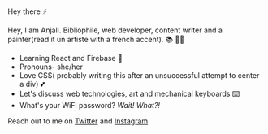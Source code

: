 Hey there ⚡

Hey, I am Anjali. Bibliophile, web developer, content writer and a painter(read it un artiste with a french accent). 📚 👩‍💻
 - Learning React and Firebase  🌱
 - Pronouns- she/her
 - Love CSS( probably writing this after an unsuccessful attempt to center a div) 💕
 - Let's discuss web technologies, art and mechanical keyboards ⌨️
 - What's your WiFi password? *Wait! What?!*

Reach out to me on [Twitter](https://twitter.com/_Anjali19_) and [Instagram](https://www.instagram.com/_anjali19___/)

